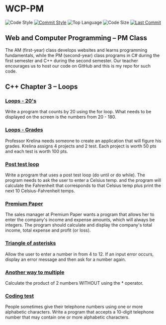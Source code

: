 # WCP-PM

![Code Style](https://img.shields.io/badge/code_style-VS_Code-blue.svg?style=flat)
[![Commit Style](https://img.shields.io/badge/commit_style-gitmoji-yellow.svg?style=flat)](https://gitmoji.carloscuesta.me/)
![Top Language](https://img.shields.io/github/languages/top/doccodes/wcp-pm.svg?style=flat)
![Code Size](https://img.shields.io/github/languages/code-size/doccodes/wcp-pm.svg?style=flat)
[![Last Commit](https://img.shields.io/github/last-commit/doccodes/wcp-pm.svg?style=flat)](https://github.com/doccodes/wcp-pm/commit/master)

## Web and Computer Programming &ndash; PM Class
The AM (first-year) class develops websites and learns programming fundamentals, while the PM (second-year) class programs in C# during the first semester and C++ during the second semester. Our teacher encourages us to host our code on GitHub and this is my repo for such code.

## C++ Chapter 3 &ndash; Loops
### [Loops - 20's](Loops20)
Write a program that counts by 20 using the for loop. What needs to be displayed on the screen is the numbers from 20 - 180.
### [Loops - Grades](LoopsGrades)
Professor Krelina needs someone to create an application that will figure his grades. Krelina assigns 4 projects and 2 test. Each project is worth 50 pts and each test is worth 100 pts.
### [Post test loop](PostTest)
Write a program that uses a post test loop (do until or do while). The program needs to ask the user to enter a Celsius temp. and the program will calculate the Fahrenheit that corresponds to that Celsius temp plus print the next 10 Celsius-Fahrenheit temps.
### [Premium Paper](PremiumPaper)
The sales manager at Premium Paper wants a program that allows her to enter the company's income and expense amounts, which will always be integers. The program should calculate and display the company's total income, total expense and profit (or loss).
### [Triangle of asterisks](Triangle)
Allow the user to enter a number in from 4 to 12. If an input error occurs, display an error message and then ask for a number again.
### [Another way to multiple](Multiple)
Calculate the product of 2 numbers WITHOUT using the * operator.
### [Coding test](CodingTest)
People sometimes give their telephone numbers using one or more alphabetic characters. Write a program that accepts a 10-digit telephone number that may contain one or more alphabetic characters.
